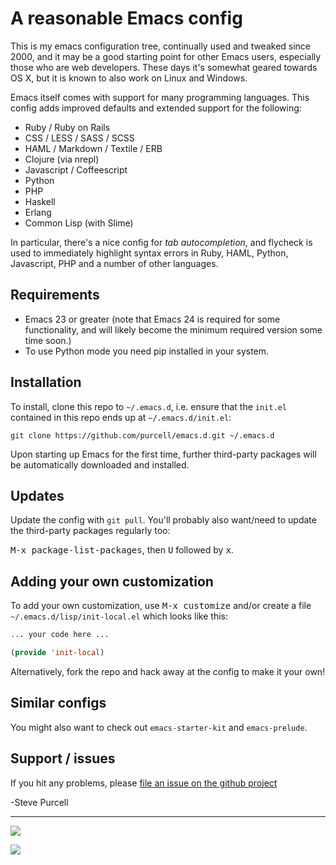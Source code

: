 # A reasonable Emacs config

This is my emacs configuration tree, continually used and tweaked
since 2000, and it may be a good starting point for other Emacs
users, especially those who are web developers. These days it's
somewhat geared towards OS X, but it is known to also work on Linux
and Windows.

Emacs itself comes with support for many programming languages. This
config adds improved defaults and extended support for the following:

* Ruby / Ruby on Rails
* CSS / LESS / SASS / SCSS
* HAML / Markdown / Textile / ERB
* Clojure (via nrepl)
* Javascript / Coffeescript
* Python
* PHP
* Haskell
* Erlang
* Common Lisp (with Slime)

In particular, there's a nice config for *tab autocompletion*, and
flycheck is used to immediately highlight syntax errors in Ruby, HAML,
Python, Javascript, PHP and a number of other languages.

## Requirements

* Emacs 23 or greater (note that Emacs 24 is required for some
  functionality, and will likely become the minimum required version
  some time soon.)
* To use Python mode you need pip installed in your system.

## Installation

To install, clone this repo to `~/.emacs.d`, i.e. ensure that the
`init.el` contained in this repo ends up at `~/.emacs.d/init.el`:

```
git clone https://github.com/purcell/emacs.d.git ~/.emacs.d
```

Upon starting up Emacs for the first time, further third-party
packages will be automatically downloaded and installed.

## Updates

Update the config with `git pull`. You'll probably also want/need to update
the third-party packages regularly too:

<kbd>M-x package-list-packages</kbd>, then <kbd>U</kbd> followed by <kbd>x</kbd>.

## Adding your own customization

To add your own customization, use <kbd>M-x customize</kbd> and/or
create a file `~/.emacs.d/lisp/init-local.el` which looks like this:

```el
... your code here ...

(provide 'init-local)
```

Alternatively, fork the repo and hack away at the config to make it your own!

## Similar configs

You might also want to check out `emacs-starter-kit` and `emacs-prelude`.

## Support / issues

If you hit any problems, please [file an issue on the github project](https://github.com/purcell/emacs.d)

-Steve Purcell

<hr>

[![](http://api.coderwall.com/purcell/endorsecount.png)](http://coderwall.com/purcell)

[![](http://www.linkedin.com/img/webpromo/btn_liprofile_blue_80x15.png)](http://uk.linkedin.com/in/stevepurcell)
